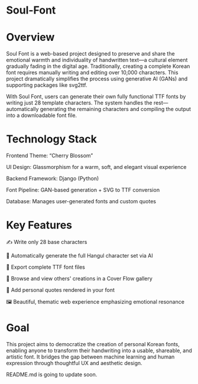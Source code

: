 # Soul-Font

# Overview

Soul Font is a web-based project designed to preserve and share the emotional warmth and individuality of handwritten text—a cultural element gradually fading in the digital age. Traditionally, creating a complete Korean font requires manually writing and editing over 10,000 characters. This project dramatically simplifies the process using generative AI (GANs) and supporting packages like svg2ttf.

With Soul Font, users can generate their own fully functional TTF fonts by writing just 28 template characters. The system handles the rest—automatically generating the remaining characters and compiling the output into a downloadable font file.

# Technology Stack

Frontend Theme: “Cherry Blossom”

UI Design: Glassmorphism for a warm, soft, and elegant visual experience

Backend Framework: Django (Python)

Font Pipeline: GAN-based generation + SVG to TTF conversion

Database: Manages user-generated fonts and custom quotes

# Key Features

✍️ Write only 28 base characters

🧠 Automatically generate the full Hangul character set via AI

🧾 Export complete TTF font files

🌸 Browse and view others' creations in a Cover Flow gallery

💬 Add personal quotes rendered in your font

🖼️ Beautiful, thematic web experience emphasizing emotional resonance

# Goal

This project aims to democratize the creation of personal Korean fonts, enabling anyone to transform their handwriting into a usable, shareable, and artistic font. It bridges the gap between machine learning and human expression through thoughtful UX and aesthetic design.

README.md is going to update soon.
